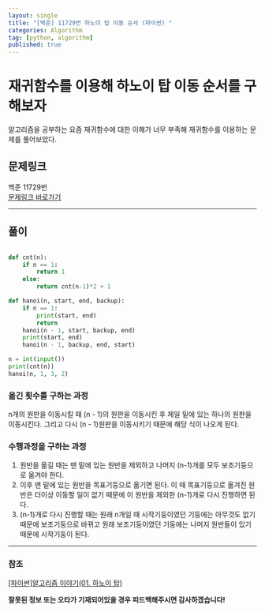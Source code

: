 ```yaml
---
layout: single
title: "[백준] 11729번 하노이 탑 이동 순서 (파이썬) "
categories: Algorithm
tag: [python, algorithm]
published: true
---
```


# 재귀함수를 이용해 하노이 탑 이동 순서를 구해보자

알고리즘을 공부하는 요즘 재귀함수에 대한 이해가 너무 부족해 재귀함수를 이용하는 문제를 풀어보았다.

## 문제링크

백준 11729번  
[문제링크 바로가기](https://www.acmicpc.net/problem/11729)

---

## 풀이

```python

def cnt(n):
    if n == 1:
        return 1
    else:
        return cnt(n-1)*2 + 1

def hanoi(n, start, end, backup):
    if n == 1:
        print(start, end)
        return
    hanoi(n - 1, start, backup, end)
    print(start, end)
    hanoi(n - 1, backup, end, start)

n = int(input())
print(cnt(n))
hanoi(n, 1, 3, 2)
```

### 옮긴 횟수를 구하는 과정

n개의 원판을 이동시킬 때 (n - 1)의 원판을 이동시킨 후 제일 밑에 있는 하나의 원판을 이동시킨다. 그리고 다시 (n - 1)원판을 이동시키기 때문에 해당 식이 나오게 된다.

### 수행과정을 구하는 과정

1. 원반을 옮길 때는 맨 밑에 있는 원반을 제외하고 나머지 (n-1)개를 모두 보조기둥으로 옮겨야 한다.
2. 이후 맨 밑에 있는 원반을 목표기둥으로 옮기면 된다. 이 때 목표기둥으로 옮겨진 원반은 더이상 이동할 일이 없기 때문에 이 원반을 제외한 (n-1)개로 다시 진행하면 된다.
3. (n-1)개로 다시 진행할 때는 원래 n개일 때 시작기둥이였던 기둥에는 아무것도 없기 때문에 보조기둥으로 바뀌고 원래 보조기둥이였던 기둥에는 나머지 원반들이 있기 때문에 시작기둥이 된다.

---

### 참조

[[파이썬]알고리즘 이야기(01. 하노이 탑)](https://www.youtube.com/watch?v=FYCGV6F1NuY)

**잘못된 정보 또는 오타가 기재되어있을 경우 피드백해주시면 감사하겠습니다!**
